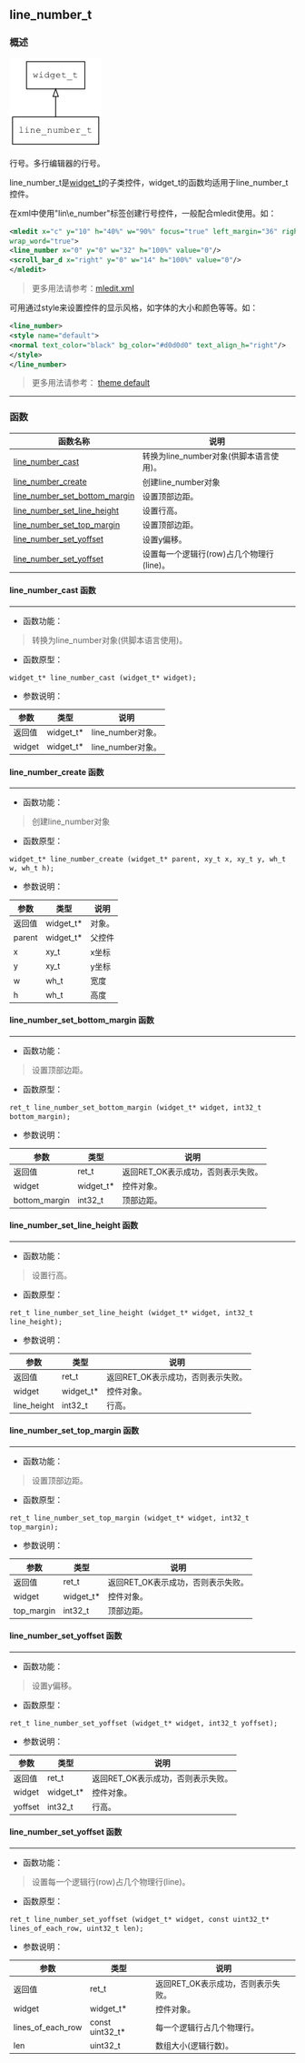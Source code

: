 ## line\_number\_t
### 概述
![image](images/line_number_t_0.png)

行号。多行编辑器的行号。

line\_number\_t是[widget\_t](widget_t.md)的子类控件，widget\_t的函数均适用于line\_number\_t控件。

在xml中使用"lin\e_number"标签创建行号控件，一般配合mledit使用。如：

```xml
<mledit x="c" y="10" h="40%" w="90%" focus="true" left_margin="36" right_margin="16"
wrap_word="true">
<line_number x="0" y="0" w="32" h="100%" value="0"/>
<scroll_bar_d x="right" y="0" w="14" h="100%" value="0"/>
</mledit>
```

> 更多用法请参考：[mledit.xml](
https://github.com/zlgopen/awtk/blob/master/design/default/ui/mledit.xml)

可用通过style来设置控件的显示风格，如字体的大小和颜色等等。如：

```xml
<line_number>
<style name="default">
<normal text_color="black" bg_color="#d0d0d0" text_align_h="right"/>
</style>
</line_number>
```

> 更多用法请参考：
[theme default](
https://github.com/zlgopen/awtk/blob/master/design/default/styles/default.xml#L556)
----------------------------------
### 函数
<p id="line_number_t_methods">

| 函数名称 | 说明 | 
| -------- | ------------ | 
| <a href="#line_number_t_line_number_cast">line\_number\_cast</a> | 转换为line_number对象(供脚本语言使用)。 |
| <a href="#line_number_t_line_number_create">line\_number\_create</a> | 创建line_number对象 |
| <a href="#line_number_t_line_number_set_bottom_margin">line\_number\_set\_bottom\_margin</a> | 设置顶部边距。 |
| <a href="#line_number_t_line_number_set_line_height">line\_number\_set\_line\_height</a> | 设置行高。 |
| <a href="#line_number_t_line_number_set_top_margin">line\_number\_set\_top\_margin</a> | 设置顶部边距。 |
| <a href="#line_number_t_line_number_set_yoffset">line\_number\_set\_yoffset</a> | 设置y偏移。 |
| <a href="#line_number_t_line_number_set_yoffset">line\_number\_set\_yoffset</a> | 设置每一个逻辑行(row)占几个物理行(line)。 |
#### line\_number\_cast 函数
-----------------------

* 函数功能：

> <p id="line_number_t_line_number_cast">转换为line_number对象(供脚本语言使用)。

* 函数原型：

```
widget_t* line_number_cast (widget_t* widget);
```

* 参数说明：

| 参数 | 类型 | 说明 |
| -------- | ----- | --------- |
| 返回值 | widget\_t* | line\_number对象。 |
| widget | widget\_t* | line\_number对象。 |
#### line\_number\_create 函数
-----------------------

* 函数功能：

> <p id="line_number_t_line_number_create">创建line_number对象

* 函数原型：

```
widget_t* line_number_create (widget_t* parent, xy_t x, xy_t y, wh_t w, wh_t h);
```

* 参数说明：

| 参数 | 类型 | 说明 |
| -------- | ----- | --------- |
| 返回值 | widget\_t* | 对象。 |
| parent | widget\_t* | 父控件 |
| x | xy\_t | x坐标 |
| y | xy\_t | y坐标 |
| w | wh\_t | 宽度 |
| h | wh\_t | 高度 |
#### line\_number\_set\_bottom\_margin 函数
-----------------------

* 函数功能：

> <p id="line_number_t_line_number_set_bottom_margin">设置顶部边距。

* 函数原型：

```
ret_t line_number_set_bottom_margin (widget_t* widget, int32_t bottom_margin);
```

* 参数说明：

| 参数 | 类型 | 说明 |
| -------- | ----- | --------- |
| 返回值 | ret\_t | 返回RET\_OK表示成功，否则表示失败。 |
| widget | widget\_t* | 控件对象。 |
| bottom\_margin | int32\_t | 顶部边距。 |
#### line\_number\_set\_line\_height 函数
-----------------------

* 函数功能：

> <p id="line_number_t_line_number_set_line_height">设置行高。

* 函数原型：

```
ret_t line_number_set_line_height (widget_t* widget, int32_t line_height);
```

* 参数说明：

| 参数 | 类型 | 说明 |
| -------- | ----- | --------- |
| 返回值 | ret\_t | 返回RET\_OK表示成功，否则表示失败。 |
| widget | widget\_t* | 控件对象。 |
| line\_height | int32\_t | 行高。 |
#### line\_number\_set\_top\_margin 函数
-----------------------

* 函数功能：

> <p id="line_number_t_line_number_set_top_margin">设置顶部边距。

* 函数原型：

```
ret_t line_number_set_top_margin (widget_t* widget, int32_t top_margin);
```

* 参数说明：

| 参数 | 类型 | 说明 |
| -------- | ----- | --------- |
| 返回值 | ret\_t | 返回RET\_OK表示成功，否则表示失败。 |
| widget | widget\_t* | 控件对象。 |
| top\_margin | int32\_t | 顶部边距。 |
#### line\_number\_set\_yoffset 函数
-----------------------

* 函数功能：

> <p id="line_number_t_line_number_set_yoffset">设置y偏移。

* 函数原型：

```
ret_t line_number_set_yoffset (widget_t* widget, int32_t yoffset);
```

* 参数说明：

| 参数 | 类型 | 说明 |
| -------- | ----- | --------- |
| 返回值 | ret\_t | 返回RET\_OK表示成功，否则表示失败。 |
| widget | widget\_t* | 控件对象。 |
| yoffset | int32\_t | 行高。 |
#### line\_number\_set\_yoffset 函数
-----------------------

* 函数功能：

> <p id="line_number_t_line_number_set_yoffset">设置每一个逻辑行(row)占几个物理行(line)。

* 函数原型：

```
ret_t line_number_set_yoffset (widget_t* widget, const uint32_t* lines_of_each_row, uint32_t len);
```

* 参数说明：

| 参数 | 类型 | 说明 |
| -------- | ----- | --------- |
| 返回值 | ret\_t | 返回RET\_OK表示成功，否则表示失败。 |
| widget | widget\_t* | 控件对象。 |
| lines\_of\_each\_row | const uint32\_t* | 每一个逻辑行占几个物理行。 |
| len | uint32\_t | 数组大小(逻辑行数)。 |
